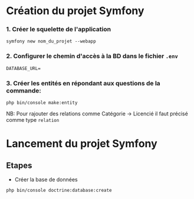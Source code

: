 # Création du projet Symfony
### 1. Créer le squelette de l'application

```
symfony new nom_du_projet --webapp
```
### 2. Configurer le chemin d'accès à la BD dans le fichier `.env`

```
DATABASE_URL=
```
### 3. Créer les entités en répondant aux questions de la commande:

```
php bin/console make:entity
```
NB: Pour rajouter des relations comme Catégorie -> Licencié il faut précisé comme type `relation`

# Lancement du projet Symfony

## Etapes

- Créer la base de données

```
php bin/console doctrine:database:create
```
